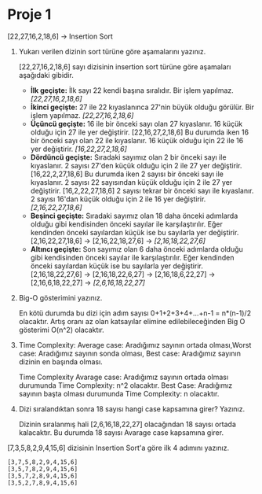 # Proje 1

[22,27,16,2,18,6] -> Insertion Sort

1. Yukarı verilen dizinin sort türüne göre aşamalarını yazınız.

    [22,27,16,2,18,6] sayı dizisinin insertion sort türüne göre aşamaları aşağıdaki gibidir.
    - **İlk geçişte:** İlk sayı 22 kendi başına sıralıdır. Bir işlem yapılmaz. 
    *[22,27,16,2,18,6]*
    - **İkinci geçişte:** 27 ile 22 kıyaslanınca 27'nin büyük olduğu görülür. Bir işlem yapılmaz.
    *[22,27,16,2,18,6]*
    - **Üçüncü geçişte:** 16 ile bir önceki sayı olan 27 kıyaslanır. 16 küçük olduğu için 27 ile yer değiştirir.
    [22,16,27,2,18,6]
    Bu durumda iken 16 bir önceki sayı olan 22 ile kıyaslanır. 16 küçük olduğu için 22 ile 16 yer değiştirir.
    *[16,22,27,2,18,6]*
    - **Dördüncü geçişte:** Sıradaki sayımız olan 2 bir önceki sayı ile kıyaslanır. 2 sayısı 27'den küçük olduğu için 2 ile 27 yer değiştirir.
    [16,22,2,27,18,6]
    Bu durumda iken 2 sayısı bir önceki sayı ile kıyaslanır. 2 sayısı 22 sayısından küçük olduğu için 2 ile 27 yer değiştirir.
    [16,2,22,27,18,6]
    2 sayısı tekrar bir önceki sayı ile kıyaslanır. 2 sayısı 16'dan küçük olduğu için 2 ile 16 yer değiştirir.
    *[2,16,22,27,18,6]*
    - **Beşinci geçişte:** Sıradaki sayımız olan 18 daha önceki adımlarda olduğu gibi kendisinden önceki sayılar ile karşılaştırılır. Eğer kendinden önceki sayılardan küçük ise bu sayılarla yer değiştirir.
    [2,16,22,27,18,6] -> [2,16,22,18,27,6] -> *[2,16,18,22,27,6]*
    - **Altıncı geçişte:** Son sayımız olan 6 daha önceki adımlarda olduğu gibi kendisinden önceki sayılar ile karşılaştırılır. Eğer kendinden önceki sayılardan küçük ise bu sayılarla yer değiştirir.
    [2,16,18,22,27,6] -> [2,16,18,22,6,27] -> [2,16,18,6,22,27] -> [2,16,6,18,22,27] -> *[2,6,16,18,22,27]*

2. Big-O gösterimini yazınız.

    En kötü durumda bu dizi için adım sayısı 0+1+2+3+4+...+n-1 = n*(n-1)/2 olacaktır. Artış oranı az olan katsayılar elimine edilebileceğinden Big O gösterimi O(n^2) olacaktır.

3. Time Complexity: Average case: Aradığımız sayının ortada olması,Worst case: Aradığımız sayının sonda olması, Best case: Aradığımız sayının dizinin en başında olması.

    Time Complexity
    Avarage case: Aradığımız sayının ortada olması durumunda Time Complexity: n^2 olacaktır.
    Best Case:  Aradığımız sayının başta olması durumunda Time Complexity: n olacaktır. 

4. Dizi sıralandıktan sonra 18 sayısı hangi case kapsamına girer? Yazınız.

    Dizinin sıralanmış hali [2,6,16,18,22,27] olacağından 18 sayısı ortada kalacaktır. Bu durumda 18 sayısı Avarage case kapsamına girer.

[7,3,5,8,2,9,4,15,6] dizisinin Insertion Sort'a göre ilk 4 adımını yazınız.

    [3,7,5,8,2,9,4,15,6]
    [3,5,7,8,2,9,4,15,6]
    [3,5,7,2,8,9,4,15,6]
    [3,5,2,7,8,9,4,15,6]



